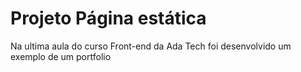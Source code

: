 # Projeto Página estática

Na ultima aula do curso Front-end da Ada Tech foi desenvolvido um exemplo de um portfolio 

